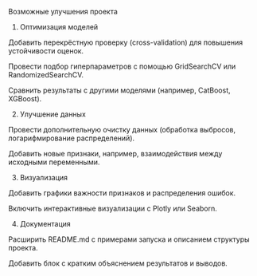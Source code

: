 Возможные улучшения проекта
1. Оптимизация моделей

Добавить перекрёстную проверку (cross-validation) для повышения устойчивости оценок.

Провести подбор гиперпараметров с помощью GridSearchCV или RandomizedSearchCV.

Сравнить результаты с другими моделями (например, CatBoost, XGBoost).

2. Улучшение данных

Провести дополнительную очистку данных (обработка выбросов, логарифмирование распределений).

Добавить новые признаки, например, взаимодействия между исходными переменными.

3. Визуализация

Добавить графики важности признаков и распределения ошибок.

Включить интерактивные визуализации с Plotly или Seaborn.

4. Документация

Расширить README.md с примерами запуска и описанием структуры проекта.

Добавить блок с кратким объяснением результатов и выводов.
